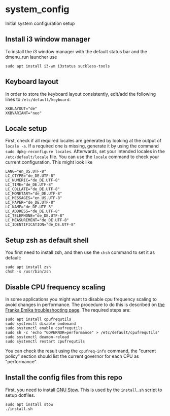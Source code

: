 # system_config
Initial system configuration setup

## Install i3 window manager

To install the i3 window manager with the default status bar and the dmenu_run launcher use

```console
sudo apt install i3-wm i3status suckless-tools
```

## Keyboard layout

In order to store the keyboard layout consistently, edit/add the following lines to ```/etc/default/keyboard```:

```console
XKBLAYOUT="de"
XKBVARIANT="neo"
```

## Locale setup

First, check if all required locales are generated by looking at the output of ```locale -a```. If a required one is missing, generate it by using the command ```sudo dpkg-reconfigure locales```. Afterwards, set your intended locales in the ```/etc/default/locale``` file. You can use the ```locale``` command to check your current configuration. This might look like

```console
LANG="en_US.UTF-8"
LC_CTYPE="de_DE.UTF-8"
LC_NUMERIC="de_DE.UTF-8"
LC_TIME="de_DE.UTF-8"
LC_COLLATE="de_DE.UTF-8"
LC_MONETARY="de_DE.UTF-8"
LC_MESSAGES="en_US.UTF-8"
LC_PAPER="de_DE.UTF-8"
LC_NAME="de_DE.UTF-8"
LC_ADDRESS="de_DE.UTF-8"
LC_TELEPHONE="de_DE.UTF-8"
LC_MEASUREMENT="de_DE.UTF-8"
LC_IDENTIFICATION="de_DE.UTF-8"
```

## Setup zsh as default shell

You first need to install zsh, and then use the ```chsh``` command to set it as default:

```console
sudo apt install zsh
chsh -s /usr/bin/zsh
```

## Disable CPU frequency scaling

In some applications you might want to disable cpu frequency scaling to avoid changes in performance. The procedure to do this is described on [the Franka Emika troubleshooting page](https://frankaemika.github.io/docs/troubleshooting.html). The required steps are:

```console
sudo apt install cpufrequtils
sudo systemctl disable ondemand
sudo systemctl enable cpufrequtils
sudo sh -c 'echo "GOVERNOR=performance" > /etc/default/cpufrequtils'
sudo systemctl deamon-reload
sudo systemctl restart cpufrequtils
```

You can check the result using the ```cpufreq-info``` command, the "current policy" section should list the current governor for each CPU as "performance".

## Install the config files from this repo

First, you need to install [GNU Stow](https://www.gnu.org/software/stow/). This is used by the ```install.sh``` script to setup dotfiles.

```console
sudo apt install stow
./install.sh
```
